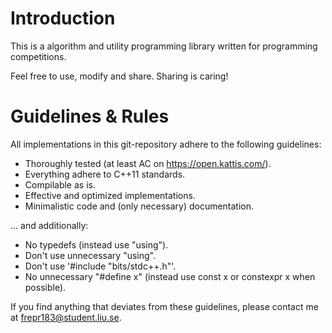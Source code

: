 # Introduction
This is a algorithm and utility programming library written for programming competitions.

Feel free to use, modify and share. Sharing is caring!

# Guidelines & Rules
All implementations in this git-repository adhere to the following guidelines:

- Thoroughly tested (at least AC on https://open.kattis.com/).
- Everything adhere to C++11 standards.
- Compilable as is.
- Effective and optimized implementations.
- Minimalistic code and (only necessary) documentation.

... and additionally:

- No typedefs (instead use "using").
- Don't use unnecessary "using".
- Don't use '#include "bits/stdc++.h"'.
- No unnecessary "#define x" (instead use const x or constexpr x when possible).

If you find anything that deviates from these guidelines, please contact me at frepr183@student.liu.se.
